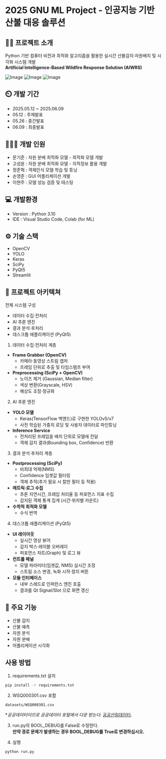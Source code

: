 # **2025 GNU ML Project - 인공지능 기반 산불 대응 솔루션**

## **👨‍🏫 프로젝트 소개**
Python 기반 컴퓨터 비전과 최적화 알고리즘을 활용한 실시간 산불감지·자원배치 및 시각화 시스템 개발  
**Artificial Intelligence-Based Wildfire Response Solution (AIWRS)**

![Image](https://gijun.notion.site/image/attachment%3A29265e95-2cc3-4a6e-a159-de5ab6fff609%3A%EC%8A%A4%ED%81%AC%EB%A6%B0%EC%83%B7_2025-05-22_152427.png?table=block&id=1fbe7e8d-fc4a-8050-a07b-d0616ffcaff1&spaceId=beb5f5c9-5ecd-4100-95bc-79cc3c53ea0e&width=1420&userId=&cache=v2)
![Image](https://gijun.notion.site/image/attachment%3A440094bc-5812-4661-ba0b-0d8e8e8e470e%3A%EC%8A%A4%ED%81%AC%EB%A6%B0%EC%83%B7_2025-05-22_152432.png?table=block&id=1fbe7e8d-fc4a-80fe-bcbc-fd2abd458059&spaceId=beb5f5c9-5ecd-4100-95bc-79cc3c53ea0e&width=1420&userId=&cache=v2)
![Image](https://gijun.notion.site/image/attachment%3A579e725a-2fab-4fb2-b1ba-6f3f1543edf0%3A%EC%8A%A4%ED%81%AC%EB%A6%B0%EC%83%B7_2025-05-22_152436.png?table=block&id=1fbe7e8d-fc4a-8019-a2c9-db1050b2393d&spaceId=beb5f5c9-5ecd-4100-95bc-79cc3c53ea0e&width=1420&userId=&cache=v2)

## **⏲️ 개발 기간**

- 2025.05.12 ~ 2025.06.09
- 05.12 : 주제발표
- 05.26 : 중간발표
- 06.09 : 최종발표

## **🧑‍🤝‍🧑 개발 인원**

- 문기준 : 자원 분배 최적화 모델 - 최적화 모델 개발
- 고성윤 : 자원 분배 최적화 모델 - 지적정보 활용 개발
- 정준혁 : 객체인식 모델 학습 및 튜닝
- 손영준 : GUI 어플리케이션 개발
- 이현주 : 모델 성능 검증 및 테스팅

## **💻 개발환경**
- Version : Python 3.10
- IDE : Visual Studio Code, Colab (for ML)

## **⚙️ 기술 스택**
- OpenCV
- YOLO
- Keras
- SciPy
- PyQt5
- Streamlit

## **📝 프로젝트 아키텍쳐**
전체 시스템 구성

- 데이터 수집·전처리
- AI 추론 엔진
- 결과 분석·후처리
- 데스크톱 애플리케이션 (PyQt5)


1. 데이터 수집·전처리 계층

- **Frame Grabber (OpenCV)**
    - 카메라·동영상 스트림 캡처
    - 프레임 단위로 추출 및 타임스탬프 부여
- **Preprocessing (SciPy + OpenCV)**
    - 노이즈 제거 (Gaussian, Median filter)
    - 색상 변환(Grayscale, HSV)
    - 해상도 조정·정규화


2. AI 추론 엔진

- **YOLO 모델**
    - Keras(TensorFlow 백엔드)로 구현한 YOLOv5/v7
    - 사전 학습된 가중치 로딩 및 사용자 데이터로 파인튜닝
- **Inference Service**
    - 전처리된 프레임을 배치 단위로 모델에 전달
    - 객체 감지 결과(Bounding box, Confidence) 반환


3. 결과 분석·후처리 계층

- **Postprocessing (SciPy)**
    - 비최대 억제(NMS)
    - Confidence 임곗값 필터링
    - 객체 추적(추가 필요 시 칼만 필터 등 적용)
- **메트릭·로그 수집**
    - 추론 지연시간, 프레임 처리율 등 퍼포먼스 지표 수집
    - 감지된 객체 통계 집계 (시간·위치별 카운트)
- **수학적 최적화 모델**
    - 수식 번역


4. 데스크톱 애플리케이션 (PyQt5)

- **UI 레이아웃**
    - 실시간 영상 뷰어
    - 감지 박스·레이블 오버레이
    - 퍼포먼스 차트(Graph) 및 로그 뷰
- **컨트롤 패널**
    - 모델 파라미터(임곗값, NMS) 실시간 조정
    - 스트림 소스 변경, 녹화 시작·정지 버튼
- **모듈 인터페이스**
    - 내부 스레드로 인퍼런스 엔진 호출
    - 결과를 Qt Signal/Slot 으로 화면 갱신


## **📌 주요 기능**
- 산불 감지
- 산불 예측
- 자원 분석
- 자원 분배
- 어플리케이션 시각화

## **사용 방법**
1. requirements.txt 설치
```bash
pip install -r requirements.txt
```


2. WSQ000301.csv 포함
```
datasets/WSQ000301.csv
```

**공공데이터이므로 공공데이터 포털에서 다운 받는다.*
[공공산림데이터](https://www.bigdata-forest.kr/product/WSQ000301).


3. run.py의 BOOL_DEBUG를 False로 수정한다.  
**만약 경로 문제가 발생하는 경우 BOOL_DEBUG를 True로 변경하십시오.**


4. 실행
```bash
python run.py
```
